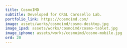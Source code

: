 ```yaml
---
title: CosmoIMD
subtitle: Developed for CRSL Carosello Lab.
portfolio_link: https://cosmoimd.com/
image: assets/works/cosmoimd/cosmo-desktop.jpg
image_ipad: assets/works/cosmoimd/cosmo-tablet.jpg
image_iphone: assets/works/cosmoimd/cosmo-mobile.jpg
ord: 20
---
```


